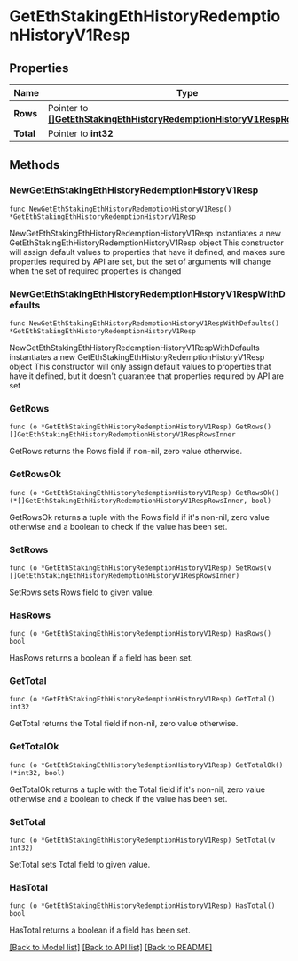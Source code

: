 # GetEthStakingEthHistoryRedemptionHistoryV1Resp

## Properties

Name | Type | Description | Notes
------------ | ------------- | ------------- | -------------
**Rows** | Pointer to [**[]GetEthStakingEthHistoryRedemptionHistoryV1RespRowsInner**](GetEthStakingEthHistoryRedemptionHistoryV1RespRowsInner.md) |  | [optional] 
**Total** | Pointer to **int32** |  | [optional] 

## Methods

### NewGetEthStakingEthHistoryRedemptionHistoryV1Resp

`func NewGetEthStakingEthHistoryRedemptionHistoryV1Resp() *GetEthStakingEthHistoryRedemptionHistoryV1Resp`

NewGetEthStakingEthHistoryRedemptionHistoryV1Resp instantiates a new GetEthStakingEthHistoryRedemptionHistoryV1Resp object
This constructor will assign default values to properties that have it defined,
and makes sure properties required by API are set, but the set of arguments
will change when the set of required properties is changed

### NewGetEthStakingEthHistoryRedemptionHistoryV1RespWithDefaults

`func NewGetEthStakingEthHistoryRedemptionHistoryV1RespWithDefaults() *GetEthStakingEthHistoryRedemptionHistoryV1Resp`

NewGetEthStakingEthHistoryRedemptionHistoryV1RespWithDefaults instantiates a new GetEthStakingEthHistoryRedemptionHistoryV1Resp object
This constructor will only assign default values to properties that have it defined,
but it doesn't guarantee that properties required by API are set

### GetRows

`func (o *GetEthStakingEthHistoryRedemptionHistoryV1Resp) GetRows() []GetEthStakingEthHistoryRedemptionHistoryV1RespRowsInner`

GetRows returns the Rows field if non-nil, zero value otherwise.

### GetRowsOk

`func (o *GetEthStakingEthHistoryRedemptionHistoryV1Resp) GetRowsOk() (*[]GetEthStakingEthHistoryRedemptionHistoryV1RespRowsInner, bool)`

GetRowsOk returns a tuple with the Rows field if it's non-nil, zero value otherwise
and a boolean to check if the value has been set.

### SetRows

`func (o *GetEthStakingEthHistoryRedemptionHistoryV1Resp) SetRows(v []GetEthStakingEthHistoryRedemptionHistoryV1RespRowsInner)`

SetRows sets Rows field to given value.

### HasRows

`func (o *GetEthStakingEthHistoryRedemptionHistoryV1Resp) HasRows() bool`

HasRows returns a boolean if a field has been set.

### GetTotal

`func (o *GetEthStakingEthHistoryRedemptionHistoryV1Resp) GetTotal() int32`

GetTotal returns the Total field if non-nil, zero value otherwise.

### GetTotalOk

`func (o *GetEthStakingEthHistoryRedemptionHistoryV1Resp) GetTotalOk() (*int32, bool)`

GetTotalOk returns a tuple with the Total field if it's non-nil, zero value otherwise
and a boolean to check if the value has been set.

### SetTotal

`func (o *GetEthStakingEthHistoryRedemptionHistoryV1Resp) SetTotal(v int32)`

SetTotal sets Total field to given value.

### HasTotal

`func (o *GetEthStakingEthHistoryRedemptionHistoryV1Resp) HasTotal() bool`

HasTotal returns a boolean if a field has been set.


[[Back to Model list]](../README.md#documentation-for-models) [[Back to API list]](../README.md#documentation-for-api-endpoints) [[Back to README]](../README.md)


